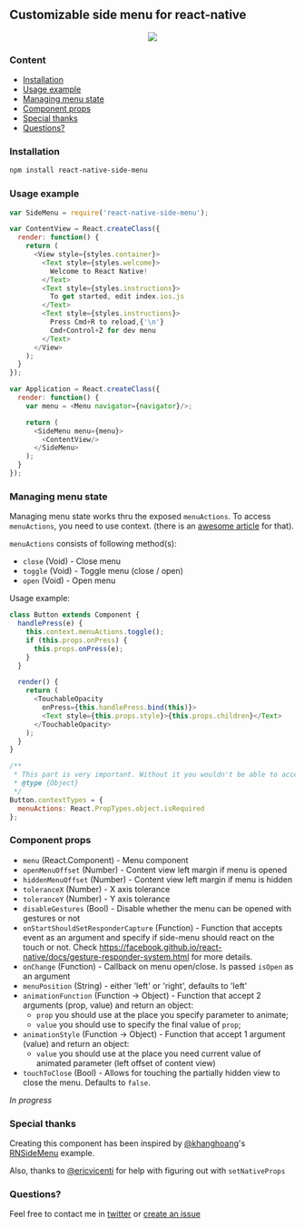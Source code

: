 ## Customizable side menu for react-native
<p align="center">
    <img src ="http://oi61.tinypic.com/2n9l2dz.jpg" />
</p>

### Content
- [Installation](#installation)
- [Usage example](#usage-example)
- [Managing menu state](#managing-menu-state)
- [Component props](#component-props)
- [Special thanks](#special-thanks)
- [Questions?](#questions)

### Installation
```bash
npm install react-native-side-menu
```

### Usage example
```javascript
var SideMenu = require('react-native-side-menu');

var ContentView = React.createClass({
  render: function() {
    return (
      <View style={styles.container}>
        <Text style={styles.welcome}>
          Welcome to React Native!
        </Text>
        <Text style={styles.instructions}>
          To get started, edit index.ios.js
        </Text>
        <Text style={styles.instructions}>
          Press Cmd+R to reload,{'\n'}
          Cmd+Control+Z for dev menu
        </Text>
      </View>
    );
  }
});

var Application = React.createClass({
  render: function() {
    var menu = <Menu navigator={navigator}/>;

    return (
      <SideMenu menu={menu}>
        <ContentView/>
      </SideMenu>
    );
  }
});
```
### Managing menu state
Managing menu state works thru the exposed `menuActions`. To access `menuActions`, you need to use context. (there is an [awesome article](https://www.tildedave.com/2014/11/15/introduction-to-contexts-in-react-js.html) for that).

`menuActions` consists of following method(s):
- `close` (Void) - Close menu
- `toggle` (Void) - Toggle menu (close / open)
- `open` (Void) - Open menu

Usage example:
```javascript
class Button extends Component {
  handlePress(e) {
    this.context.menuActions.toggle();
    if (this.props.onPress) {
      this.props.onPress(e);
    }
  }

  render() {
    return (
      <TouchableOpacity
        onPress={this.handlePress.bind(this)}>
        <Text style={this.props.style}>{this.props.children}</Text>
      </TouchableOpacity>
    );
  }
}

/**
 * This part is very important. Without it you wouldn't be able to access `menuActions`
 * @type {Object}
 */
Button.contextTypes = {
  menuActions: React.PropTypes.object.isRequired
};
```

### Component props
- `menu` (React.Component) - Menu component
- `openMenuOffset` (Number) - Content view left margin if menu is opened
- `hiddenMenuOffset` (Number) - Content view left margin if menu is hidden
- `toleranceX` (Number) - X axis tolerance
- `toleranceY` (Number) - Y axis tolerance
- `disableGestures` (Bool) - Disable whether the menu can be opened with gestures or not
- `onStartShouldSetResponderCapture` (Function) - Function that accepts event as an argument and specify if side-menu should react on the touch or not. Check https://facebook.github.io/react-native/docs/gesture-responder-system.html for more details.
- `onChange` (Function) - Callback on menu open/close. Is passed `isOpen` as an argument
- `menuPosition` (String) - either 'left' or 'right', defaults to 'left'
- `animationFunction` (Function -> Object) - Function that accept 2 arguments (prop, value) and return an object:
  - `prop` you should use at the place you specify parameter to animate;
  - `value` you should use to specify the final value of `prop`;
- `animationStyle` (Function -> Object) - Function that accept 1 argument (value) and return an object:
  - `value` you should use at the place you need current value of animated parameter (left offset of content view)
- `touchToClose` (Bool) - Allows for touching the partially hidden view to close the menu. Defaults to `false`.

*In progress*

### Special thanks
Creating this component has been inspired by [@khanghoang](https://github.com/khanghoang)'s [RNSideMenu](https://github.com/khanghoang/RNSideMenu) example.

Also, thanks to [@ericvicenti](https://github.com/ericvicenti) for help with figuring out with `setNativeProps`

### Questions?
Feel free to contact me in [twitter](https://twitter.com/kureevalexey) or [create an issue](https://github.com/Kureev/react-native-side-menu/issues/new)
